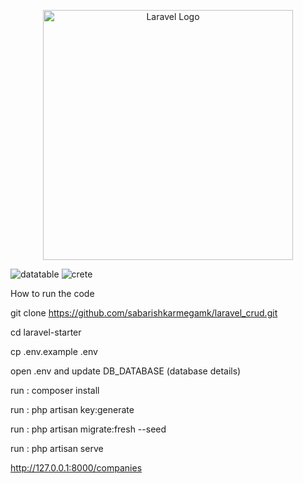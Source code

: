 <p align="center"><a href="https://laravel.com" target="_blank"><img src="https://raw.githubusercontent.com/laravel/art/master/logo-lockup/5%20SVG/2%20CMYK/1%20Full%20Color/laravel-logolockup-cmyk-red.svg" width="400" alt="Laravel Logo"></a></p>

![datatable](https://user-images.githubusercontent.com/128790623/236443974-73aef7b2-e2bf-4213-aecc-f0a83a3d6c1e.png)
![crete](https://user-images.githubusercontent.com/128790623/236443979-163e972a-e829-4fb2-b535-de7cb45293cb.png)

How to run the code

git clone https://github.com/sabarishkarmegamk/laravel_crud.git

cd laravel-starter

cp .env.example .env

open .env and update DB_DATABASE (database details)

run : composer install

run : php artisan key:generate

run : php artisan migrate:fresh --seed

run : php artisan serve

http://127.0.0.1:8000/companies
